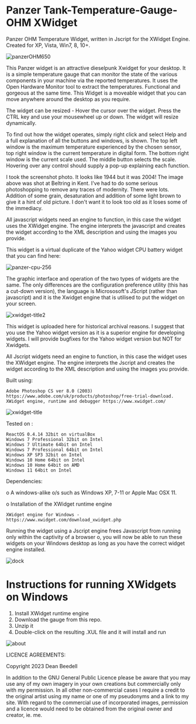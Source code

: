 # Panzer Tank-Temperature-Gauge-OHM XWidget

Panzer OHM Temperature Widget, written in Jscript for the XWidget Engine. Created for XP, Vista, Win7, 8, 10+.

![panzerOHM650](https://github.com/yereverluvinunclebert/Panzer-OHM-gauge-Ywidget/assets/2788342/8d616791-69d1-4d8d-8a88-c0e7cd3bdb7a)

This Panzer widget is an attractive dieselpunk Xwidget for your desktop. 
It is a simple temperature gauge that can monitor the state of the various 
components in your machine via the reported temperatures. It uses the Open 
Hardware Monitor tool to extract the temperatures. Functional and gorgeous at 
the same time. This Widget is a moveable widget that you can move anywhere 
around the desktop as you require.

The widget can be resized - Hover the cursor over the widget. Press the CTRL key 
and use your mousewheel up or down. The widget will resize dynamically.

To find out how the widget operates, simply right click and select Help and a 
full explanation of all the buttons and windows, is shown. The top left window is 
the maximum temperature experienced by the chosen sensor, top right window is 
the current temperature in digital form. The bottom right window is the current 
scale used. The middle button selects the scale. Hovering over any control 
should supply a pop-up explaining each function.

I took the screenshot photo. It looks like 1944 but it was 2004! The image above 
was shot at Beltring in Kent. I've had to do some serious photoshopping to 
remove any traces of modernity. There were lots. Addition of some grain, 
desaturation and addition of some light brown to give it a hint of old picture. 
I don't want it to look too old as it loses some of the immediacy.

All javascript widgets need an engine to function, in this case the widget uses the XWidget engine. The engine interprets the javascript and creates the widget according to the XML description and using the images you provide.

This widget is a virtual duplicate of the Yahoo widget CPU battery widget that 
you can find here: 

![panzer-cpu-256](https://github.com/yereverluvinunclebert/Panzer-Tank-CPU-Gauge-Xwidget/assets/2788342/33b0308e-7e80-4fea-8b69-fa87b395e4c2)

The graphic interface and operation of the two types of widgets are the same. The 
only differences are the configuration preference utility (this has a cut-down 
version), the language is Micrososoft's JScript (rather than javascript) and it is the Xwidget engine that is utilised to put the widget on your screen.

![xwidget-title2](https://github.com/yereverluvinunclebert/Panzer-Tank-CPU-Gauge-Xwidget/assets/2788342/a9d58973-347f-4f93-ba1f-4b538f743515)

This widget is uploaded here for historical archival reasons. I suggest that you 
use the Yahoo widget version as it is a superior engine for developing widgets. 
I will provide bugfixes for the Yahoo widget version but NOT for Xwidgets.

All Jscript widgets need an engine to function, in this case the widget uses 
the XWidget engine. The engine interprets the Jscript and creates the widget 
according to the XML description and using the images you provide. 


Built using: 

	Adobe Photoshop CS ver 8.0 (2003)  https://www.adobe.com/uk/products/photoshop/free-trial-download.   
	XWidget engine, runtime and debugger https://www.xwidget.com/   

 ![xwidget-title](https://github.com/yereverluvinunclebert/Panzer-Tank-CPU-Gauge-Xwidget/assets/2788342/07e8d5dc-cd50-47c6-9f1d-078bcc72389c)

Tested on :

	ReactOS 0.4.14 32bit on virtualBox    
	Windows 7 Professional 32bit on Intel    
	Windows 7 Ultimate 64bit on Intel    
	Windows 7 Professional 64bit on Intel    
	Windows XP SP3 32bit on Intel    
	Windows 10 Home 64bit on Intel    
	Windows 10 Home 64bit on AMD    
	Windows 11 64bit on Intel  
	
Dependencies:

o A windows-alike o/s such as Windows XP, 7-11 or Apple Mac OSX 11.    	

o Installation of the XWidget runtime engine  

	XWidget engine for Windows - https://www.xwidget.com/download_xwidget.php

Running the widget using a Jscript engine frees Javascript from running only 
within the captivity of a browser o, you will now be able to run these widgets on 
your Windows desktop as long as you have the correct widget engine installed.

![dock](https://github.com/yereverluvinunclebert/Panzer-Tank-CPU-Gauge-Xwidget/assets/2788342/29d6741b-0081-4861-a6fd-49d8a500704c)



Instructions for running XWidgets on Windows
=================================================

1. Install XWidget runtime engine
2. Download the gauge from this repo.
3. Unzip it
4. Double-click on the resulting .XUL file and it will install and run


![about](https://github.com/yereverluvinunclebert/Panzer-Tank-CPU-Gauge-Xwidget/assets/2788342/8c33c6ff-afaa-4101-881c-64f5e716fdaa)


LICENCE AGREEMENTS:

Copyright 2023 Dean Beedell

In addition to the GNU General Public Licence please be aware that you may use
any of my own imagery in your own creations but commercially only with my
permission. In all other non-commercial cases I require a credit to the
original artist using my name or one of my pseudonyms and a link to my site.
With regard to the commercial use of incorporated images, permission and a
licence would need to be obtained from the original owner and creator, ie. me.
